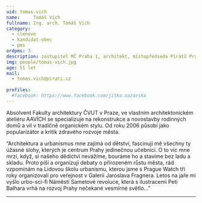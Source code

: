 ```yaml
---
uid: tomas.vich
name:     Tomáš Vích
fullname: Ing. arch. Tomáš Vích  
category:
  - clenove
  - kandidat-obec
  - pms
ordpms: 3  
description: zastupitel MČ Praha 1, architekt, místopředseda Pirátů Prahy 1
img: people/tomas-vich.jpg
age: 51 let
mail:
  - tomas.vich@pirati.cz
 
profiles:
  #facebook: https://www.facebook.com/jitka.nazarska
---
```


Absolvent Fakulty architektury ČVUT v Praze, ve vlastním architektonickém ateliéru AAVÍCH se specializuje na rekonstrukce a novostavby rodinných domů a vil v tradičně organickém stylu. Od roku 2006 působí jako popularizátor a kritik zdravého rozvoje města. 

“Architektura a urbanismus mne zajímá od dětství, fascinují mě všechny ty úžasné slohy, kterých je centrum Prahy jedinečnou učebnicí. O to víc mne mrzí, když, si našeho dědictví nevážíme, bouráme ho a stavíme bez ladu a skladu. Proto píši a organizuji debaty o přirozeném růstu města, rád vzpomínám na Lidovou školu urbanismu, kterou jsme s Prague Watch tři roky organizovali pro veřejnost v Galerii Jaroslava Fragnera. Letos na jaře mi vyšlo urbo-sci-fi Náměstí Sametové revoluce, která s ilustracemi Peti Balhara vrhá na rozvoj Prahy nečekané vesmírné světlo…”



---